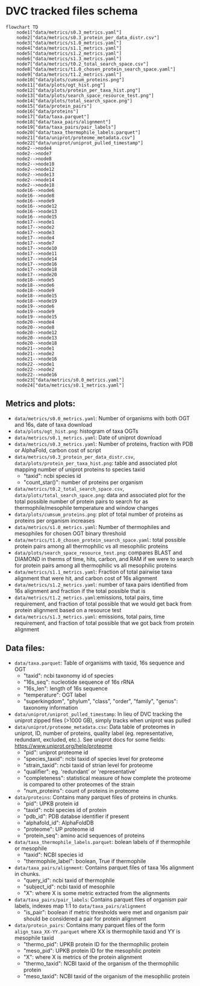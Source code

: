 # DVC tracked files schema

```mermaid
flowchart TD
	node1["data/metrics/s0.3_metrics.yaml"]
	node2["data/metrics/s0.3_protein_per_data_distr.csv"]
	node3["data/metrics/s1.0_metrics.yaml"]
	node4["data/metrics/s1.1_metrics.yaml"]
	node5["data/metrics/s1.2_metrics.yaml"]
	node6["data/metrics/s1.3_metrics.yaml"]
	node7["data/metrics/t0.2_total_search_space.csv"]
	node8["data/metrics/t1.0_chosen_protein_search_space.yaml"]
	node9["data/metrics/t1.2_metrics.yaml"]
	node10["data/plots/cumsum_proteins.png"]
	node11["data/plots/ogt_hist.png"]
	node12["data/plots/protein_per_taxa_hist.png"]
	node13["data/plots/search_space_resource_test.png"]
	node14["data/plots/total_search_space.png"]
	node15["data/protein_pairs"]
	node16["data/proteins"]
	node17["data/taxa.parquet"]
	node18["data/taxa_pairs/alignment"]
	node19["data/taxa_pairs/pair_labels"]
	node20["data/taxa_thermophile_labels.parquet"]
	node21["data/uniprot/proteome_metadata.csv"]
	node22["data/uniprot/uniprot_pulled_timestamp"]
	node2-->node4
	node2-->node7
	node2-->node8
	node2-->node10
	node2-->node12
	node2-->node13
	node2-->node14
	node2-->node18
	node16-->node6
	node16-->node8
	node16-->node9
	node16-->node12
	node16-->node13
	node16-->node15
	node17-->node1
	node17-->node2
	node17-->node3
	node17-->node4
	node17-->node7
	node17-->node10
	node17-->node11
	node17-->node14
	node17-->node16
	node17-->node18
	node17-->node20
	node18-->node5
	node18-->node6
	node18-->node9
	node18-->node15
	node18-->node19
	node19-->node6
	node19-->node9
	node19-->node15
	node20-->node4
	node20-->node8
	node20-->node12
	node20-->node13
	node20-->node18
	node21-->node1
	node21-->node2
	node21-->node16
	node22-->node1
	node22-->node2
	node22-->node16
	node23["data/metrics/s0.0_metrics.yaml"]
	node24["data/metrics/s0.1_metrics.yaml"]
```
## Metrics and plots:
- `data/metrics/s0.0_metrics.yaml`: Number of organisms with both OGT and 16s, date of taxa download
- `data/plots/ogt_hist.png`: histogram of taxa OGTs
- `data/metrics/s0.1_metrics.yaml`: Date of uniprot download
- `data/metrics/s0.3_metrics.yaml`: Number of proteins, fraction with PDB or AlphaFold, carbon cost of script
- `data/metrics/s0.3_protein_per_data_distr.csv`, `data/plots/protein_per_taxa_hist.png`: table and associated plot mapping number of uniprot proteins to species taxid
  - "taxid": ncbi species id
  - "count_star()": number of proteins per organism
- `data/metrics/t0.2_total_search_space.csv`, `data/plots/total_search_space.png`: data and associated plot for the total possible number of protein pairs to search for as thermophile/mesophile temperature and window changes
- `data/plots/cumsum_proteins.png`: plot of total number of proteins as proteins per organism increases
- `data/metrics/s1.0_metrics.yaml`: Number of thermophiles and mesophiles for chosen OGT binary threshold
- `data/metrics/t1.0_chosen_protein_search_space.yaml`: total possible protein pairs among all thermophilic vs all mesophilic proteins
- `data/plots/search_space_resource_test.png`: compares BLAST and DIAMOND in therms of time, hits, carbon, and RAM if we were to search for protein pairs among all thermophilic vs all mesophilic proteins
- `data/metrics/s1.1_metrics.yaml`: Fraction of total pairwise taxa alignment that were hit, and carbon cost of 16s alignment
- `data/metrics/s1.2_metrics.yaml`: number of taxa pairs identified from 16s alignment and fraction if the total possible that is
- `data/metrics/t1.2_metrics.yaml`:emissions, total pairs, time requirement, and fraction of total possible that we would get back from protein alignment based on a resource test
- `data/metrics/s1.3_metrics.yaml`: emissions, total pairs, time requirement, and fraction of total possible that we got back from protein alignment


## Data files:
- `data/taxa.parquet`: Table of organisms with taxid, 16s sequence and OGT
  - "taxid": ncbi taxonomy id of species
  - "16s_seq": nucleotide sequence of 16s rRNA
  - "16s_len": length of 16s sequence
  - "temperature": OGT label
  - "superkingdom", "phylum", "class", "order", "family", "genus": taxonomy information
- `data/uniprot/uniprot_pulled_timestamp`: In lieu of DVC tracking the uniprot zipped files (>1000 GB), simply tracks when uniprot was pulled
- `data/uniprot/proteome_metadata.csv`: Data table of proteomes in uniprot, ID, number of proteins, quality label (eg. representative, redundant, excluded, etc.). See uniprot docs for some fields: https://www.uniprot.org/help/proteome
  - "pid": uniprot proteome id
  - "species_taxid": ncbi taxid of species level for proteome
  - "strain_taxid": ncbi taxid of strian level for proteome
  - "qualifier": eg. 'redundant' or 'representative'
  - "completeness": statistical measure of how complete the proteome is compared to other proteomes of the strain
  - "num_proteins": count of proteins in proteome
- `data/proteins`: Contains many parquet files of proteins in chunks.
  - "pid": UPKB protein id
  - "taxid": ncbi species id of protein
  - "pdb_id": PDB databse identifier if present
  - "alphafold_id": AlphaFoldDB 
  - "proteome": UP proteome id
  - "protein_seq": amino acid sequences of proteins
- `data/taxa_thermophile_labels.parquet`: bolean labels of if thermophile or mesophile
  - "taxid": NCBI species id
  - "thermophile_label": boolean, True if thermophile
- `data/taxa_pairs/alignment`: Contains parquet files of taxa 16s alignment in chunks.
  - "query_id": ncbi taxid of thermophile
  - "subject_id": ncbi taxid of mesophile
  - "X": where X is some metric extracted from the alignments
- `data/taxa_pairs/pair_labels`: Contains parquet files of organism pair labels, indexes map 1:1 to `data/taxa_pairs/alignment`
  - "is_pair": boolean if metric thresholds were met and organism pair should be considered a pair for protein alignment
- `data/protein_pairs`: Contains many parquet files of the form `align_taxa_XX-YY.parquet` where XX is thermophile taxid and YY is mesophile taxid
  - "thermo_pid": UPKB protein ID for the thermophilic protein
  - "meso_pid": UPKB protein ID for the mesophilic protein
  - "X": where X is metrics of the protein alignment
  - "thermo_taxid": NCBI taxid of the organism of the thermophilic protein
  - "meso_taxid": NCBI taxid of the organism of the mesophilic protein

